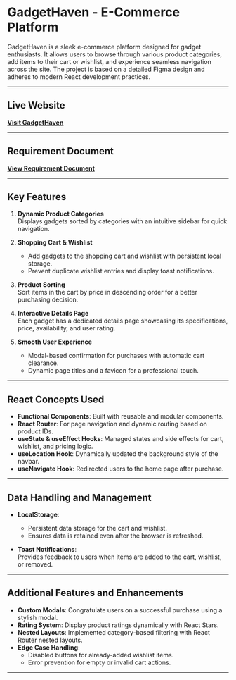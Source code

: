 # GadgetHaven - E-Commerce Platform

GadgetHaven is a sleek e-commerce platform designed for gadget enthusiasts. It allows users to browse through various product categories, add items to their cart or wishlist, and experience seamless navigation across the site. The project is based on a detailed Figma design and adheres to modern React development practices.

---

## Live Website
[**Visit GadgetHaven**](https://gadget-heaven-14.netlify.app/)  


---

## Requirement Document
[**View Requirement Document**](https://github.com/programming-hero-web-course-4/b10a8-gadget-heaven-mumtahinaa)  


---

## Key Features

1. **Dynamic Product Categories**  
   Displays gadgets sorted by categories with an intuitive sidebar for quick navigation.  
   
2. **Shopping Cart & Wishlist**  
   - Add gadgets to the shopping cart and wishlist with persistent local storage.  
   - Prevent duplicate wishlist entries and display toast notifications.  

3. **Product Sorting**  
   Sort items in the cart by price in descending order for a better purchasing decision.  

4. **Interactive Details Page**  
   Each gadget has a dedicated details page showcasing its specifications, price, availability, and user rating.  

5. **Smooth User Experience**  
   - Modal-based confirmation for purchases with automatic cart clearance.  
   - Dynamic page titles and a favicon for a professional touch.  

---

## React Concepts Used

- **Functional Components**: Built with reusable and modular components.  
- **React Router**: For page navigation and dynamic routing based on product IDs.  
- **useState & useEffect Hooks**: Managed states and side effects for cart, wishlist, and pricing logic.  
- **useLocation Hook**: Dynamically updated the background style of the navbar.  
- **useNavigate Hook**: Redirected users to the home page after purchase.  

---

## Data Handling and Management

- **LocalStorage**:  
  - Persistent data storage for the cart and wishlist.  
  - Ensures data is retained even after the browser is refreshed.  

- **Toast Notifications**:  
  Provides feedback to users when items are added to the cart, wishlist, or removed.

---

## Additional Features and Enhancements
  
- **Custom Modals**: Congratulate users on a successful purchase using a stylish modal.  
- **Rating System**: Display product ratings dynamically with React Stars.  
- **Nested Layouts**: Implemented category-based filtering with React Router nested layouts.  
- **Edge Case Handling**:  
  - Disabled buttons for already-added wishlist items.  
  - Error prevention for empty or invalid cart actions.  

---